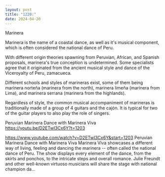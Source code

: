 ```yaml
---
layout: post
title: "1220:"
date: 2024-04-20
---
```


Marinera

Marinera is the name of a coastal dance, as well as it's musical component, which is often considered the national dance of Peru.

With different origin theories spawning from Peruvian, African, and Spanish proposals, marinera's true conception is undetermined. Some specialists agree that it originated from the ancient musical style and dance of the Viceroyalty of Peru, zamacueca.

Different schools and styles of marineras exist, some of them being marinera norteña (marinera from the north), marinera limeña (marinera from Lima), and marinera serrana (marinera from the highlands).

Regardless of style, the common musical accompaniment of marineras is traditionally made of a group of 4 guitars and the cajón. It is typical for two of the guitar players to also play the role of singers. 

Peruvian Marinera Dance with Marinera Viva 
https://youtu.be/D2ETwI3Cx6Y?t=1203

https://www.youtube.com/watch?v=D2ETwI3Cx6Y&start=1203
Peruvian Marinera Dance with Marinera Viva
Marinera Viva showcases a different way of living, feeling and dancing the marinera -- often called the national dance of Peru. The show displays every element of the dance, from the skirts and ponchos, to the intricate steps and overall romance. Julie Freundt and other well-known virtuoso musicians will share the stage with national champion da...
